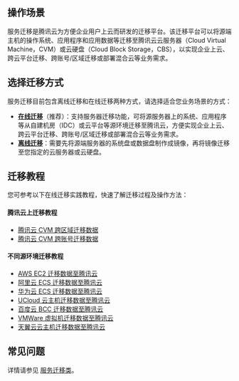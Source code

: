## 操作场景
服务迁移是腾讯云为方便企业用户上云而研发的迁移平台。该迁移平台可以将源端主机的操作系统、应用程序和应用数据等迁移至腾讯云云服务器（Cloud Virtual Machine，CVM）或云硬盘（Cloud Block Storage，CBS），以实现企业上云、跨云平台迁移、跨账号/区域迁移或部署混合云等业务需求。

## 选择迁移方式
服务迁移目前包含离线迁移和在线迁移两种方式，请选择适合您业务场景的方式：
 - **[在线迁移](https://cloud.tencent.com/document/product/213/32961)**（推荐）：支持服务器迁移功能，可将源服务器上的系统、应用程序等从自建机房（IDC）或云平台等源环境迁移至腾讯云，方便实现企业上云、跨云平台迁移、跨账号/区域迁移或部署混合云等业务需求。
 - **[离线迁移](https://cloud.tencent.com/document/product/213/19233)**：需要先将源端服务器的系统盘或数据盘制作成镜像，再将镜像迁移至您指定的云服务器或云硬盘。

## 迁移教程
您可参考以下在线迁移实践教程，快速了解迁移过程及操作方法：

#### 腾讯云上迁移教程
 - [腾讯云 CVM 跨区域迁移数据](https://cloud.tencent.com/document/product/213/38664)
 - [腾讯云 CVM 跨账号迁移数据](https://cloud.tencent.com/document/product/213/38665)

#### 不同源环境迁移教程
 - [AWS EC2 迁移数据至腾讯云](https://cloud.tencent.com/document/product/213/38666)
 - [阿里云 ECS 迁移数据至腾讯云](https://cloud.tencent.com/document/product/213/38667)
 - [华为云 ECS 迁移数据至腾讯云](https://cloud.tencent.com/document/product/213/38668)
 - [UCloud 云主机迁移数据至腾讯云](https://cloud.tencent.com/document/product/213/38669)
 - [百度云 BCC 迁移数据至腾讯云](https://cloud.tencent.com/document/product/213/38670)
 - [VMWare 虚拟机迁移数据至腾讯云](https://cloud.tencent.com/document/product/213/38671)
 - [天翼云云主机迁移数据至腾讯云](https://cloud.tencent.com/document/product/213/38672)


## 常见问题
详情请参见 [服务迁移类](https://cloud.tencent.com/document/product/213/32962)。
